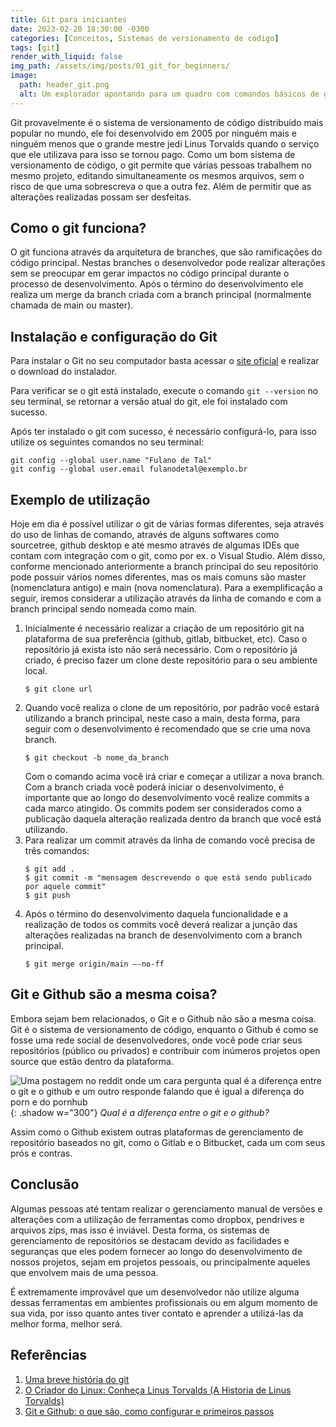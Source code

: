 ```yaml
---
title: Git para iniciantes
date: 2023-02-20 18:30:00 -0300
categories: [Conceitos, Sistemas de versionamento de código]
tags: [git]
render_with_liquid: false
img_path: /assets/img/posts/01_git_for_beginners/
image:
  path: header_git.png
  alt: Um explorador apontando para um quadro com comandos básicos de git.
---
```


Git provavelmente é o sistema de versionamento de código distribuído mais popular no mundo, ele foi desenvolvido em 2005 por ninguém mais e ninguém menos que o grande mestre jedi Linus Torvalds quando o serviço que ele utilizava para isso se tornou pago.
Como um bom sistema de versionamento de código, o git permite que várias pessoas trabalhem no mesmo projeto, editando simultaneamente os mesmos arquivos, sem o risco de que uma sobrescreva o que a outra fez. Além de permitir que as alterações realizadas possam ser desfeitas.

## Como o git funciona?
O git funciona através da arquitetura de branches, que são ramificações do código principal. Nestas branches o desenvolvedor pode realizar alterações sem se preocupar em gerar impactos no código principal durante o processo de desenvolvimento. Após o término do desenvolvimento ele realiza um merge da branch criada com a branch principal (normalmente chamada de main ou master).

## Instalação e configuração do Git

Para instalar o Git no seu computador basta acessar o [site oficial](https://git-scm.com/download/win) e realizar o download do instalador.

Para verificar se o git está instalado, execute o comando `git --version` no seu terminal, se retornar a versão atual do git, ele foi instalado com sucesso.

Após ter instalado o git com sucesso, é necessário configurá-lo, para isso utilize os seguintes comandos no seu terminal:

```console
git config --global user.name "Fulano de Tal"
git config --global user.email fulanodetal@exemplo.br
```

## Exemplo de utilização
Hoje em dia é possível utilizar o git de várias formas diferentes, seja através do uso de linhas de comando, através de alguns softwares como sourcetree, github desktop e até mesmo através de algumas IDEs que contam com integração com o git, como por ex. o Visual Studio.
Além disso, conforme mencionado anteriormente a branch principal do seu repositório pode possuir vários nomes diferentes, mas os mais comuns são master (nomenclatura antigo) e main (nova nomenclatura). Para a exemplificação a seguir, iremos considerar a utilização através da linha de comando e com a branch principal sendo nomeada como main.

1. Inicialmente é necessário realizar a criação de um repositório git na plataforma de sua preferência (github, gitlab, bitbucket, etc). Caso o repositório já exista isto não será necessário.
    Com o repositório já criado, é preciso fazer um clone deste repositório para o seu ambiente local.
    ```console
    $ git clone url
    ```
2. Quando você realiza o clone de um repositório, por padrão você estará utilizando a branch principal, neste caso a main, desta forma, para seguir com o desenvolvimento é recomendado que se crie uma nova branch.
    ```console
    $ git checkout -b nome_da_branch
    ```
    Com o comando acima você irá criar e começar a utilizar a nova branch.
    Com a branch criada você poderá iniciar o desenvolvimento, é importante que ao longo do desenvolvimento você realize commits a cada marco atingido. Os commits podem ser considerados como a publicação daquela alteração realizada dentro da branch que você está utilizando.
3. Para realizar um commit através da linha de comando você precisa de três comandos:
    ```console
    $ git add .
    $ git commit -m "mensagem descrevendo o que está sendo publicado por aquele commit"
    $ git push
    ```
4. Após o término do desenvolvimento daquela funcionalidade e a realização de todos os commits você deverá realizar a junção das alterações realizadas na branch de desenvolvimento com a branch principal.
    ```console
    $ git merge origin/main –-no-ff
    ```

## Git e Github são a mesma coisa?

Embora sejam bem relacionados, o Git e o Github não são a mesma coisa. Git é o sistema de versionamento de código, enquanto o Github é como se fosse uma rede social de desenvolvedores, onde você pode criar seus repositórios (público ou privados) e contribuir com inúmeros projetos open source que estão dentro da plataforma.

![Uma postagem no reddit onde um cara pergunta qual é a diferença entre o git e o github e um outro responde falando que é igual a diferença do porn e do pornhub](difference_between_git_and_github.jpg){: .shadow  w="300"}
_Qual é a diferença entre o git e o github?_

Assim como o Github existem outras plataformas de gerenciamento de repositório baseados no git, como o Gitlab e o Bitbucket, cada um com seus prós e contras.

## Conclusão
Algumas pessoas até tentam realizar o gerenciamento manual de versões e alterações com a utilização de ferramentas como dropbox, pendrives e arquivos zips, mas isso é inviável. Desta forma, os sistemas de gerenciamento de repositórios se destacam devido as facilidades e seguranças que eles podem fornecer ao longo do desenvolvimento de nossos projetos, sejam em projetos pessoais, ou principalmente aqueles que envolvem mais de uma pessoa.

É extremamente improvável que um desenvolvedor não utilize alguma dessas ferramentas em ambientes profissionais ou em algum momento de sua vida, por isso quanto antes tiver contato e aprender a utilizá-las da melhor forma, melhor será.

## Referências

1. [Uma breve história do git](https://git-scm.com/book/pt-br/v2/Come%C3%A7ando-Uma-Breve-Hist%C3%B3ria-do-Git)
2. [O Criador do Linux: Conheça Linus Torvalds (A Historia de Linus Torvalds)](https://ilustradev.com.br/o-criador-do-linux-conheca-linus-torvalds/)
3. [Git e Github: o que são, como configurar e primeiros passos](https://www.alura.com.br/artigos/o-que-e-git-github)
